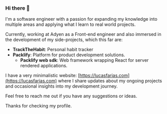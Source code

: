 ### Hi there 👋
I'm a software engineer with a passion for expanding my knowledge into multiple areas and applying what I learn to real world projects.

Currently, working at Adyen as a Front-end engineer and also immersed in the development of my side-projects, which this far are:
- **TrackTheHabit**: Personal habit tracker
- **Packlify**: Platform for product development solutions.
  - **Packlify web sdk**: Web framework wrapping React for server rendered applications.

I have a very minimalistic website: [https://lucasfarias.com](https://lucasfarias.com) where I share updates about my ongoing projects and occasional insights into my development journey.

Feel free to reach me out if you have any suggestions or ideas.

Thanks for checking my profile.
